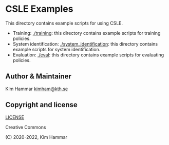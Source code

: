 # CSLE Examples

This directory contains example scripts for using CSLE. 

- Training: [./training](training): this directory contains example scripts for training policies.
- System identification: [./system_identification](system_identification): this directory contains example scripts for system identification.
- Evaluation: [./eval](eval): this directory contains example scripts for evaluating policies.

## Author & Maintainer

Kim Hammar <kimham@kth.se>

## Copyright and license

[LICENSE](../LICENSE.md)

Creative Commons

(C) 2020-2022, Kim Hammar